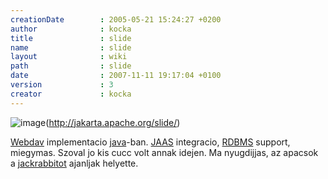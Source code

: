 ```yaml
---
creationDate        : 2005-05-21 15:24:27 +0200 
author              : kocka 
title               : slide 
name                : slide 
layout              : wiki 
path                : slide 
date                : 2007-11-11 19:17:04 +0100 
version             : 3 
creator             : kocka 
---
```

![image](http://jakarta.apache.org/slide/images/Slide.gif)(http://jakarta.apache.org/slide/)

[Webdav](Webdav.html) implementacio [java](java.html)-ban. [JAAS](JAAS.html) integracio, [RDBMS](RDBMS.html) support, miegymas. Szoval jo kis cucc volt annak idejen. Ma nyugdijjas, az apacsok a [jackrabbitot](jackrabbit.html) ajanljak helyette.


